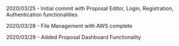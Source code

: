 2020/03/25 - Initial commit with Proposal Editor, Login, Registration, Authentication functionalities

2020/03/28 - File Management with AWS complete

2020/03/29 - Added Proposal Dashboard Functionality
